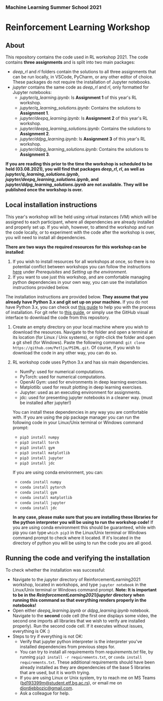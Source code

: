 ### Machine Learning Summer School 2021
# Reinforcement Learning Workshop

## About

This repository contains the code used in RL workshop 2021. The code contains **three assignments** and is split into two main packages:

* *deep_rl* and *rl* folders contain the solutions to all three assignments that can be run locally, in VSCode, PyCharm, or any other editor of choice. These packages do not require the installation of Jupyter notebooks.
* *jupyter* contains the same code as *deep_rl* and *rl*, only formatted for Jupyter notebooks:
    * *jupyter/q_learning.ipynb*: Is **Assignment 1** of this year's RL workshop.
    * *jupyter/q_learning_solutions.ipynb*: Contains the solutions to **Assignment 1**.
    * *jupyter/deepq_learning.ipynb*: Is **Assignment 2** of this year's RL workshop.
    * *jupyter/deepq_learning_solutions.ipynb*: Contains the solutions to **Assignment 2**.
    * *jupyter/ddpg_learning.ipynb*: Is **Assignment 3** of this year's RL workshop.
    * *jupyter/ddpg_learning_solutions.ipynb*: Contains the solutions to **Assignment 3**.
    
**If you are reading this prior to the time the workshop is scheduled to be held (03.08.2021), you will find that packages *deep_rl*, *rl*, as well as *jupyter/q_learning_solutions.ipynb*, *jupyter/deepq_learning_solutions.ipynb*, and *jupyter/ddpg_learning_solutions.ipynb* are not available. They will be published once the workshop is over.**

## Local installation instructions

This year's workshop will be held using virtual instances (VM) which will be assigned to each participant, where all dependencies are already installed and properly set up. If you wish, however, to attend the workshop and run the code locally, or to experiment with the code after the workshop is over, you will need to install all dependencies. 

**There are two ways the required resources for this workshop can be installed**:
1. If you wish to install resources for all workshops at once, so there is no potential conflict between workshops you can follow the instructions [here](../ReadMe.md) under *Prerequisites* and *Setting up the environment*.
2. If you want to use just this workshop, and are comfortable managing python dependencies in your own way, you can use the installation instructions provided below.

The installation instructions are provided below. **They assume that you already have Python 3.x and git set up on your machine.** If you do not have Python 3.x, you can check out [this guide](https://realpython.com/installing-python/) to help you with the process of installation. For git refer to [this guide](https://git-scm.com/book/en/v2/Getting-Started-Installing-Git), or simply use the GitHub visual interface to download the code from this repository.

1. Create an empty directory on your local machine where you wish to download the resources. Navigate to the folder and open a terminal at its location (for Linux / Unix systems), or right-click the folder and open a git shell (for Windows). Paste the following command: `git clone https://github.com/Petlja/PSIML.git`. Of course, if you wish to download the code in any other way, you can do so. 
2. RL workshop code uses Python 3.x and has six main dependencies.
    * NumPy: used for numerical computations.
    * PyTorch: used for numerical computations.
    * OpenAI Gym: used for environments in deep learning exercises. 
    * Matplotlib: used for result plotting in deep learning exercises.
    * Jupyter: used as an executing environment for assignments.
    * jdc: used for presenting jupyter notebooks in a cleaner way. (must be installed after jupyter!)
    
    You can install these dependencies in any way you are comfortable with. If you are using the pip package manager you can run the following code in your Linux/Unix terminal or Windows command prompt:
    * `pip3 install numpy`
    * `pip3 install torch`
    * `pip3 install gym`
    * `pip3 install matplotlib`
    * `pip3 install jupyter`
    * `pip3 install jdc`
      
    If you are using conda environment, you can:
    * `conda install numpy`
    * `conda install pytorch`
    * `conda install gym`
    * `conda install matplotlib`
    * `conda install jupyter`
    * `conda install jdc`
    
    **In any case, please make sure that you are installing these libraries for the python interpreter you will be using to run the workshop code!** If you are using conda environment this should be guaranteed, while with pip you can type `which pip3` in the Linux/Unix terminal or Windows command prompt to check where it located. If it's located in the directory of python you will be using to run the code you are all good.

## Running the code and verifying the installation

To check whether the installation was successful:

* Navigate to the *jupyter* directory  of ReinforcementLearning2021 workshop, located in workshops, and type `jupyter notebook` in the Linux/Unix terminal or Windows command prompt. **Note: It is important to be in the *ReinforcementLearning2021/jupyter* directory when running this command so that everything renders properly in the notebooks!**
* Open either *deepq_learning.ipynb* or *ddpg_learning.ipynb* notebook. Navigate to the **second** code cell (the first one displays some video, the second one imports all libraries that we wish to verify are installed properly). Run the second code cell. If it executes without issues, everything is OK :)
* Steps to try if everything is not OK:
    * Verify that jupyter python interpreter is the interpreter you've installed dependencies from previous steps for. 
    * You can try to install all requirements from *requirements.txt* file, by running `pip3 install -r requirements.txt`, or `conda install requirements.txt`. These additional requirements should have been already installed as they are dependencies of the base 5 libraries that are used, but it is worth trying.
    * If you are using Linux or Unix system, try to reach me on MS Teams (bd193399m@student.etf.bg.ac.rs), or email me on djordjebbozic@gmail.com.
    * Ask a colleague for help.
